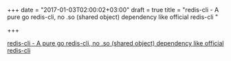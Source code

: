 +++
date = "2017-01-03T02:00:02+03:00"
draft = true
title = "redis-cli - A pure go redis-cli, no .so (shared object)  dependency like official redis-cli "

+++

<p><a href="https://t.co/X6YgnCYBv6">redis-cli - A pure go redis-cli, no .so (shared object)  dependency like official redis-cli </a></p>
